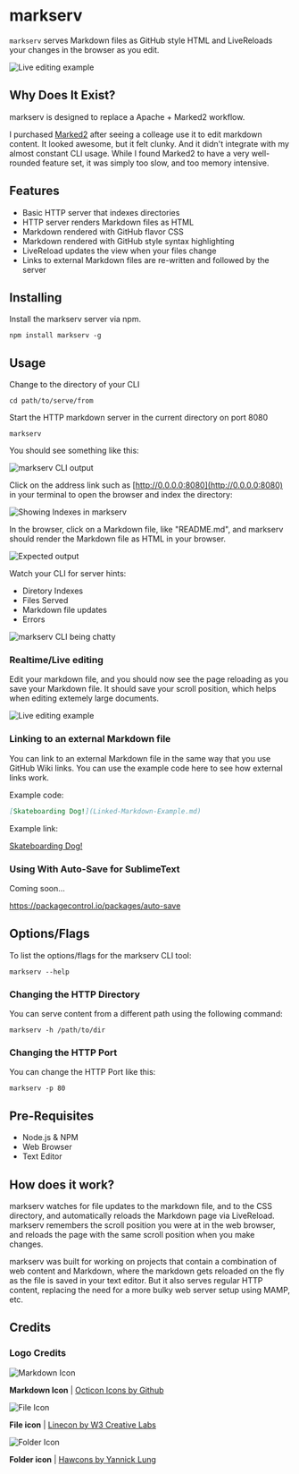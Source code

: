 # markserv

`markserv` serves Markdown files as GitHub style HTML and LiveReloads your changes in the browser as you edit.

![Live editing example](http://i.imgur.com/D4MFCMr.gif)


## Why Does It Exist?

markserv is designed to replace a Apache + Marked2 workflow.

I purchased [Marked2](http://marked2app.com/) after seeing a colleage use it to edit markdown content. It looked awesome, but it felt clunky. And it didn't integrate with my almost constant CLI usage. While I found Marked2 to have a very well-rounded feature set, it was simply too slow, and too memory intensive.


## Features

 - Basic HTTP server that indexes directories
 - HTTP server renders Markdown files as HTML
 - Markdown rendered with GitHub flavor CSS
 - Markdown rendered with GitHub style syntax highlighting
 - LiveReload updates the view when your files change
 - Links to external Markdown files are re-written and followed by the server

## Installing

Install the markserv server via npm.

```shell
npm install markserv -g
```

## Usage

Change to the directory of your CLI

    cd path/to/serve/from

Start the HTTP markdown server in the current directory on port 8080

    markserv

You should see something like this:

![markserv CLI output](http://i.imgur.com/Ii8ydEN.png)

Click on the address link such as [http://0.0.0.0:8080](http://0.0.0.0:8080) in your terminal to open the browser and index the directory:

![Showing Indexes in markserv](http://i.imgur.com/fjMPutk.png)

In the browser, click on a Markdown file, like "README.md", and markserv should render the Markdown file as HTML in your browser.

![Expected output](http://i.imgur.com/yWv8dGZ.png)

Watch your CLI for server hints:

 - Diretory Indexes
 - Files Served
 - Markdown file updates
 - Errors

![markserv CLI being chatty](http://i.imgur.com/TuO78gt.png)


### Realtime/Live editing

Edit your markdown file, and you should now see the page reloading as you save your Markdown file. It should save your scroll position, which helps when editing extemely large documents.

![Live editing example](http://i.imgur.com/D4MFCMr.gif)


### Linking to an external Markdown file

You can link to an external Markdown file in the same way that you use GitHub Wiki links. You can use the example code here to see how external links work.

Example code:

```md
[Skateboarding Dog!](Linked-Markdown-Example.md)
```

Example link:

[Skateboarding Dog!](Linked-Markdown-Example.md)


### Using With Auto-Save for SublimeText

Coming soon...

https://packagecontrol.io/packages/auto-save



## Options/Flags

To list the options/flags for the markserv CLI tool:

```shell
markserv --help
```

### Changing the HTTP Directory

You can serve content from a different path using the following command:

```shell
markserv -h /path/to/dir
```

### Changing the HTTP Port

You can change the HTTP Port like this:

```shell
markserv -p 80
```



## Pre-Requisites

 - Node.js & NPM
 - Web Browser
 - Text Editor



## How does it work?

markserv watches for file updates to the markdown file, and to the CSS directory, and automatically reloads the Markdown page via LiveReload. markserv remembers the scroll position you were at in the web browser, and reloads the page with the same scroll position when you make changes.

markserv was built for working on projects that contain a combination of web content and Markdown, where the markdown gets reloaded on the fly as the file is saved in your text editor. But it also serves regular HTTP content, replacing the need for a more bulky web server setup using MAMP, etc.

## Credits

### Logo Credits


![Markdown Icon](https://cdn0.iconfinder.com/data/icons/octicons/1024/markdown-32.png)

**Markdown Icon** | [Octicon Icons by Github](https://www.iconfinder.com/icons/298823/markdown_icon#size=32)

![File Icon](https://cdn4.iconfinder.com/data/icons/linecon/512/file-32.png)

**File icon** | [Linecon by W3 Creative Labs](https://www.iconfinder.com/icons/370083/document_file_files_page_paper_sheet_icon#size=32)

![Folder Icon](https://cdn1.iconfinder.com/data/icons/hawcons/32/699086-icon-94-folder-32.png)

**Folder icon** | [Hawcons by Yannick Lung](https://www.iconfinder.com/icons/314937/folder_icon#size=32)
